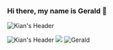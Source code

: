 

### Hi there, my name is Gerald 👋

![Kian's Header](https://user-images.githubusercontent.com/95309791/159108929-9aa65457-7c1e-47c3-a5ff-a41b8a5cfa7a.png)

<!--
**kiancarson99/kiancarson99** is a ✨ _special_ ✨ repository because its `README.md` (this file) appears on your GitHub profile.

Here are some ideas to get you started:

- 🔭 I’m currently working on ...
- 🌱 I’m currently learning ...
- 👯 I’m looking to collaborate on ...
- 🤔 I’m looking for help with ...
- 💬 Ask me about ...
- 📫 How to reach me: ...
- 😄 Pronouns: ...
- ⚡ Fun fact: ...
-->

![Kian's Header](https://user-images.githubusercontent.com/95309791/159108929-9aa65457-7c1e-47c3-a5ff-a41b8a5cfa7a.png)
![](https://img.shields.io/youtube/views/NEdOCvexyck?label=Gerald&logoColor=yellow&style=social)
![Gerald](https://static.wikia.nocookie.net/disney/images/6/6c/Gerald_Sea_Lion.png/revision/latest/top-crop/width/360/height/360?cb=20160601234240) 

